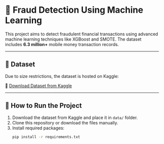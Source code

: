 # 💸 Fraud Detection Using Machine Learning

This project aims to detect fraudulent financial transactions using advanced machine learning techniques like XGBoost and SMOTE. The dataset includes **6.3 million+** mobile money transaction records.

---

## 📂 Dataset

Due to size restrictions, the dataset is hosted on Kaggle:

🔗 [Download Dataset from Kaggle](https://www.kaggle.com/datasets/ealaxi/paysim1)


---

## 🚀 How to Run the Project

1. Download the dataset from Kaggle and place it in `data/` folder.
2. Clone this repository or download the files manually.
3. Install required packages:
   ```bash
   pip install -r requirements.txt


